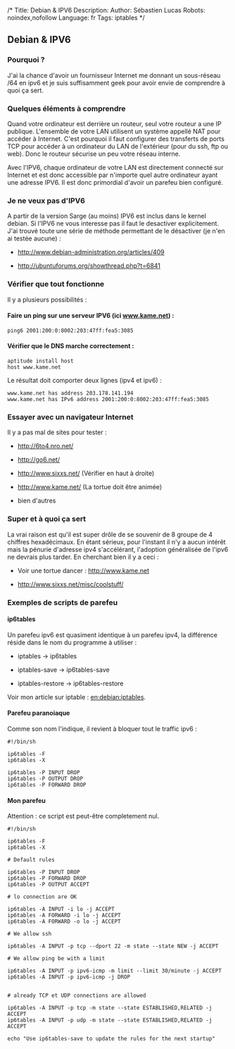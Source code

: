 /*
Title: Debian & IPV6
Description: 
Author: Sébastien Lucas
Robots: noindex,nofollow
Language: fr
Tags: iptables
*/
## Debian & IPV6

### Pourquoi ?
J'ai la chance d'avoir un fournisseur Internet me donnant un sous-réseau /64 en ipv6 et je suis suffisamment geek pour avoir envie de comprendre à quoi ça sert. 
### Quelques éléments à comprendre

Quand votre ordinateur est derrière un routeur, seul votre routeur a une IP publique. L'ensemble de votre LAN utilisent un système appellé NAT pour accéder à Internet. C'est pourquoi il faut configurer des transferts de ports TCP pour accéder à un ordinateur du LAN de l'extérieur (pour du ssh, ftp ou web). Donc le routeur sécurise un peu votre réseau interne.

Avec l'IPV6, chaque ordinateur de votre LAN est directement connecté sur Internet et est donc accessible par n'importe quel autre ordinateur ayant une adresse IPV6. Il est donc primordial d'avoir un parefeu bien configuré.
### Je ne veux pas d'IPV6

A partir de la version Sarge (au moins) IPV6 est inclus dans le kernel debian. Si l'IPV6 ne vous interesse pas il faut le desactiver explicitement. J'ai trouvé toute une série de méthode permettant de le désactiver (je n'en ai testée aucune) :


*	http://www.debian-administration.org/articles/409

*	http://ubuntuforums.org/showthread.php?t=6841

### Vérifier que tout fonctionne

Il y a plusieurs possibilités :
#### Faire un ping sur une serveur IPV6 (ici www.kame.net) :

```
ping6 2001:200:0:8002:203:47ff:fea5:3085
```

#### Vérifier que le DNS marche correctement :

```
aptitude install host
host www.kame.net
```

Le résultat doit comporter deux lignes (ipv4 et ipv6) :

```
www.kame.net has address 203.178.141.194
www.kame.net has IPv6 address 2001:200:0:8002:203:47ff:fea5:3085
```

### Essayer avec un navigateur Internet

Il y a pas mal de sites pour tester :

*	http://6to4.nro.net/

*	http://go6.net/

*	http://www.sixxs.net/ (Vérifier en haut à droite)

*	http://www.kame.net/ (La tortue doit être animée)

*	bien d'autres

### Super et à quoi ça sert

La vrai raison est qu'il est super drôle de se souvenir de 8 groupe de 4 chiffres hexadécimaux. En étant sérieux, pour l'instant il n'y a aucun intérêt mais la pénurie d'adresse ipv4 s'accélérant, l'adoption généralisée de l'ipv6 ne devrais plus tarder.
En cherchant bien il y a ceci :

*	Voir une tortue dancer : http://www.kame.net

*	http://www.sixxs.net/misc/coolstuff/

### Exemples de scripts de parefeu

#### ip6tables
Un parefeu ipv6 est quasiment identique à un parefeu ipv4, la différence réside dans le nom du programme à utiliser :

*	iptables -> ip6tables

*	iptables-save -> ip6tables-save

*	iptables-restore -> ip6tables-restore

Voir mon article sur iptable : [en:debian:iptables](/en/debian/iptables).
#### Parefeu paranoiaque

Comme son nom l'indique, il revient à bloquer tout le traffic ipv6 :

```-
#!/bin/sh

ip6tables -F
ip6tables -X

ip6tables -P INPUT DROP
ip6tables -P OUTPUT DROP
ip6tables -P FORWARD DROP
```

#### Mon parefeu

Attention : ce script est peut-être completement nul.

```-
#!/bin/sh

ip6tables -F
ip6tables -X

# Default rules

ip6tables -P INPUT DROP
ip6tables -P FORWARD DROP
ip6tables -P OUTPUT ACCEPT

# lo connection are OK

ip6tables -A INPUT -i lo -j ACCEPT
ip6tables -A FORWARD -i lo -j ACCEPT
ip6tables -A FORWARD -o lo -j ACCEPT

# We allow ssh

ip6tables -A INPUT -p tcp --dport 22 -m state --state NEW -j ACCEPT

# We allow ping be with a limit

ip6tables -A INPUT -p ipv6-icmp -m limit --limit 30/minute -j ACCEPT
ip6tables -A INPUT -p ipv6-icmp -j DROP


# already TCP et UDP connections are allowed

ip6tables -A INPUT -p tcp -m state --state ESTABLISHED,RELATED -j ACCEPT
ip6tables -A INPUT -p udp -m state --state ESTABLISHED,RELATED -j ACCEPT

echo "Use ip6tables-save to update the rules for the next startup"
```

